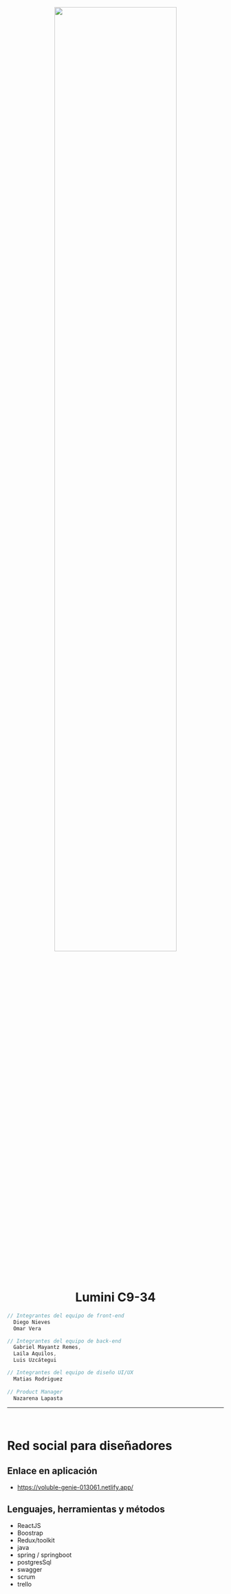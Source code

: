 <div align="center" width="50">
    <img src="./IMAGES/DINO_GIF.gif" width="75%"/>
</div><br/>

<h1 align="center">Lumini C9-34</h1>

```javascript - react
// Integrantes del equipo de front-end
  Diego Nieves
  Omar Vera

// Integrantes del equipo de back-end
  Gabriel Mayantz Remes,
  Laila Aquilos,
  Luis Uzcátegui

// Integrantes del equipo de diseño UI/UX
  Matias Rodriguez
  
// Product Manager
  Nazarena Lapasta

```
<hr></hr>

<br/>

# Red social para diseñadores


## Enlace en aplicación

- https://voluble-genie-013061.netlify.app/

## Lenguajes, herramientas y métodos 

- ReactJS
- Boostrap
- Redux/toolkit
- java
- spring / springboot
- postgresSql
- swagger
- scrum
- trello
